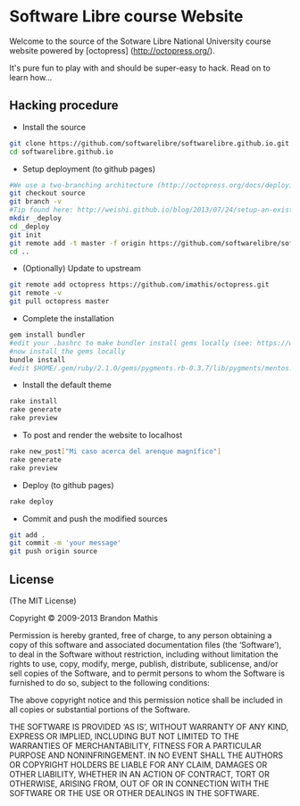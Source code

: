 # Software Libre course Website

Welcome to the source of the Sotware Libre National University course website powered by [octopress] (http://octopress.org/).

It's pure fun to play with and should be super-easy to hack. Read on to learn how...

## Hacking procedure

* Install the source

```sh
git clone https://github.com/softwarelibre/softwarelibre.github.io.git
cd softwarelibre.github.io
```

* Setup deployment (to github pages)

```sh
#We use a two-branching architecture (http://octopress.org/docs/deploying/github/)
git checkout source
git branch -v
#Tip found here: http://weishi.github.io/blog/2013/07/24/setup-an-existing-octopress-repository-after-git-clone/
mkdir _deploy
cd _deploy
git init
git remote add -t master -f origin https://github.com/softwarelibre/softwarelibre.github.io.git
cd ..
```

* (Optionally) Update to upstream

```sh
git remote add octopress https://github.com/imathis/octopress.git
git remote -v
git pull octopress master
```

* Complete the installation

```sh
gem install bundler
#edit your .bashrc to make bundler install gems locally (see: https://wiki.archlinux.org/index.php/ruby#Bundler)
#now install the gems locally
bundle install
#edit $HOME/.gem/ruby/2.1.0/gems/pygments.rb-0.3.7/lib/pygments/mentos.py to make it use python2 instead of python.
```

* Install the default theme

```sh
rake install
rake generate
rake preview
```

* To post and render the website to localhost

```sh
rake new_post["Mi caso acerca del arenque magnífico"]
rake generate
rake preview
```

* Deploy (to github pages)

```sh
rake deploy
```

<!---
* If `rake deploy` fails pushing the generated source to the master branch then

```sh
git push -f --set-upstream origin master
```
-->

* Commit and push the modified sources

```sh
git add .
git commit -m 'your message'
git push origin source
```

## License
(The MIT License)

Copyright © 2009-2013 Brandon Mathis

Permission is hereby granted, free of charge, to any person obtaining a copy of this software and associated documentation files (the ‘Software’), to deal in the Software without restriction, including without limitation the rights to use, copy, modify, merge, publish, distribute, sublicense, and/or sell copies of the Software, and to permit persons to whom the Software is furnished to do so, subject to the following conditions:

The above copyright notice and this permission notice shall be included in all copies or substantial portions of the Software.

THE SOFTWARE IS PROVIDED ‘AS IS’, WITHOUT WARRANTY OF ANY KIND, EXPRESS OR IMPLIED, INCLUDING BUT NOT LIMITED TO THE WARRANTIES OF MERCHANTABILITY, FITNESS FOR A PARTICULAR PURPOSE AND NONINFRINGEMENT. IN NO EVENT SHALL THE AUTHORS OR COPYRIGHT HOLDERS BE LIABLE FOR ANY CLAIM, DAMAGES OR OTHER LIABILITY, WHETHER IN AN ACTION OF CONTRACT, TORT OR OTHERWISE, ARISING FROM, OUT OF OR IN CONNECTION WITH THE SOFTWARE OR THE USE OR OTHER DEALINGS IN THE SOFTWARE.
